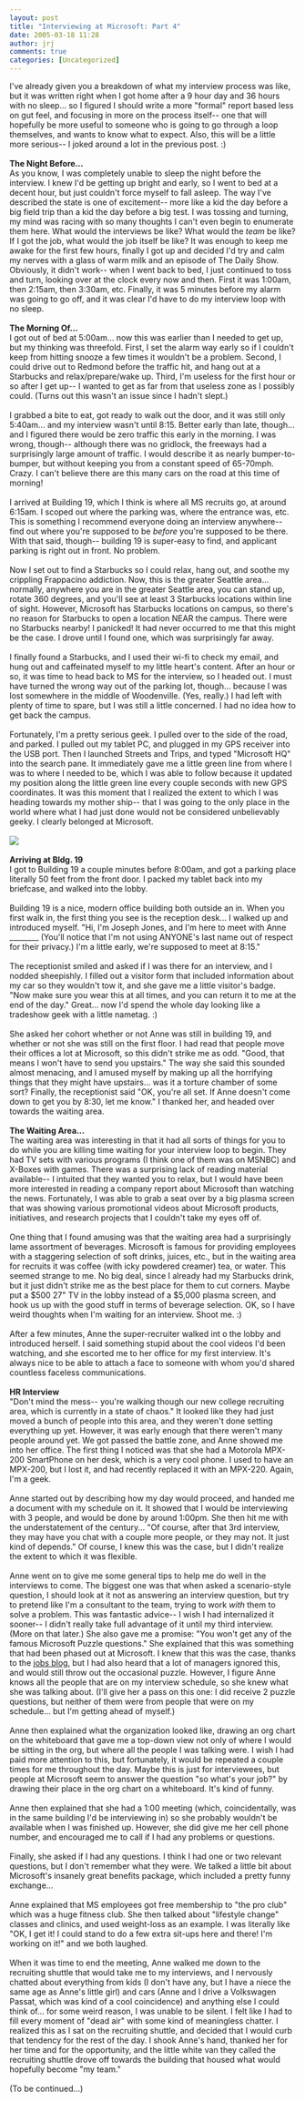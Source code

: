 ```yaml
---
layout: post
title: "Interviewing at Microsoft: Part 4"
date: 2005-03-18 11:28
author: jrj
comments: true
categories: [Uncategorized]
---
```

I've already given you a breakdown of what my interview process was like, but it was written right when I got home after a 9 hour day and 36 hours with no sleep... so I figured I should write a more "formal" report based less on gut feel, and focusing in more on the process itself-- one that will hopefully be more useful to someone who is going to go through a  loop themselves, and wants to know what to expect. Also, this will be a little more serious-- I joked around a lot in the previous post. :)<br /><br />**The Night Before...**<br />As you know, I was completely unable to sleep the night before the interview. I knew I'd be getting up bright and early, so I went to bed at a decent hour, but just couldn't force myself to fall asleep. The way I've described the state is one of excitement-- more like a kid the day before a big field trip than a kid the day before a big test. I was tossing and turning, my mind was racing with so many thoughts I can't even begin to enumerate them here. What would the interviews be like? What would the *team* be like? If I got the job, what would the job itself be like? It was enough to keep me awake for the first few hours, finally I got up and decided I'd try and calm my nerves with a glass of warm milk and an episode of The Daily Show. Obviously, it didn't work-- when I went back to bed, I just continued to toss and turn, looking over at the clock every now and then. First it was 1:00am, then 2:15am, then 3:30am, etc. Finally, it was 5 minutes before my alarm was going to go off, and it was clear I'd have to do my interview loop with  no sleep.<br /><br />**The Morning Of...**<br />I got out of bed at 5:00am... now this was earlier than I needed to get up, but my thinking was threefold. First, I set the alarm way early so if I couldn't keep from hitting snooze a few times it wouldn't be a problem. Second, I could drive out to Redmond before the traffic hit, and hang out at a Starbucks and relax/prepare/wake up. Third, I'm useless for the first hour or so after I get up-- I wanted to get as far from that useless zone as I possibly could. (Turns out this wasn't an issue since I hadn't slept.)<br /><br />I grabbed a bite to eat, got ready to walk out the door, and it was still only 5:40am... and my interview wasn't until 8:15. Better early than late, though... and I figured there would be zero traffic this early in the morning. I was wrong, though-- although there was no gridlock, the freeways had a surprisingly large amount of traffic. I would describe it as nearly bumper-to-bumper, but without keeping you from a constant speed of 65-70mph. Crazy. I can't believe there are this many cars on the road at this time of morning!<br /><br />I arrived at Building 19, which I think is where all MS recruits go, at around 6:15am. I scoped out where the parking was, where the entrance was, etc. This is something I recommend everyone doing an interview anywhere-- find out where you're supposed to be *before* you're supposed to be there. With that said, though-- building 19 is super-easy to find, and applicant parking is right out in front. No problem.<br /><br />Now I set out to find a Starbucks so I could relax, hang out, and soothe my crippling Frappacino addiction. Now, this is the greater Seattle area... normally, anywhere you are in the greater Seattle area, you can stand up, rotate 360 degrees, and you'll see at least 3 Starbucks locations within line of sight. However, Microsoft has Starbucks locations on campus, so there's no reason for Starbucks to open a location NEAR the campus. There were no Starbucks nearby! I panicked! It had never occurred to me that this might be the case. I drove until I found one, which was surprisingly far away. <br /><br />I finally found a Starbucks, and I used their wi-fi to check my email, and hung out and caffeinated myself to my little heart's content. After an hour or so, it was time to head back to MS for the interview, so I headed out. I must have turned the wrong way out of the parking lot, though... because I was lost somewhere in the middle of Woodenville. (Yes, really.) I had left with plenty of time to spare, but I was still a little concerned. I had no idea how to get back the campus. <br /><br />Fortunately, I'm a pretty serious geek. I pulled over to the side of the road, and parked. I pulled out my tablet PC, and plugged in my GPS receiver into the USB port. Then I launched Streets and Trips, and typed "Microsoft HQ" into the search pane. It immediately gave me a little green line from where I was to where I needed to be, which I was able to follow because it updated my position along the little green line every couple seconds with new GPS coordinates. It was this moment that I realized the extent to which I was heading towards my mother ship-- that I was going to the only place in the world where what I had just done would not be considered unbelievably geeky. I clearly belonged at Microsoft. <br /><br /><img src="http://www.jrj.org/lostms.gif" /><br /><br />**Arriving at Bldg. 19**<br />I got to Building 19 a couple minutes before 8:00am, and got a parking place literally 50 feet from the front door. I packed my tablet back into my briefcase, and walked into the lobby.<br /><br />Building 19 is a nice, modern office building both outside an in. When you first walk in, the first thing you see is the reception desk... I walked up and introduced myself. "Hi, I'm Joseph Jones, and I'm here to meet with Anne ________ (You'll notice that I'm not using ANYONE's last name out of respect for their privacy.) I'm a little early, we're supposed to meet at 8:15."<br /><br />The receptionist smiled and asked if I was there for an interview, and I nodded sheepishly. I filled out a visitor form that included information about my car so they wouldn't tow it, and she gave me a little visitor's badge. "Now make sure you wear this at all times, and you can return it to me at the end of the day." Great... now I'd spend the whole day looking like a tradeshow geek with a little nametag. :)<br /><br />She asked her cohort whether or not Anne was still in building 19, and whether or not she was still on the first floor. I had read that people move their offices a lot at Microsoft, so this didn't strike me as odd. "Good, that means I won't have to send you upstairs." The way she said this sounded almost menacing, and I amused myself by making up all the horrifying things that they might have upstairs... was it a torture chamber of some sort? Finally, the receptionist said "OK, you're all set. If Anne doesn't come down to get you by 8:30, let me know." I thanked her, and headed over towards the waiting area.<br /><br />**The Waiting Area...**<br />The waiting area was interesting in that it had all sorts of things for you to do while you are killing time waiting for your interview loop to begin. They had TV sets with various programs (I think one of them was on MSNBC) and X-Boxes with games. There was a surprising lack of reading material available-- I intuited that they wanted you to relax, but I would have been more interested in reading a company report about Microsoft than watching the news. Fortunately, I was able to grab a seat over by a big plasma screen that was showing various promotional videos about Microsoft products, initiatives, and research projects that I couldn't take my eyes off of. <br /><br />One thing that I found amusing was that the waiting area had a surprisingly lame assortment of beverages. Microsoft is famous for providing employees with a staggering selection of soft drinks, juices, etc., but in the waiting area for recruits it was coffee (with icky powdered creamer) tea, or water. This seemed strange to me. No big deal, since I already had my Starbucks drink, but it just didn't strike me as the best place for them to cut corners. Maybe put a $500 27" TV in the lobby instead of a $5,000 plasma screen, and hook us up with the good stuff in terms of beverage selection. OK, so I have weird thoughts when I'm waiting for an interview. Shoot me.  :)<br /><br />After a few minutes, Anne the super-recruiter walked int
o the lobby and introduced herself. I said something stupid about the cool videos I'd been watching, and she escorted me to her office for my first interview. It's always nice to be able to attach a face to someone with whom you'd shared countless faceless communications.<br /><br />**HR Interview**<br />"Don't mind the mess-- you're walking though our new college recruiting area, which is currently in a state of chaos." It looked like they had just moved a bunch of people into this area, and they weren't done setting everything up yet. However, it was early enough that there weren't many people around yet. We got passed the battle zone, and Anne showed me into her office. The first thing I noticed was that she had a Motorola MPX-200 SmartPhone on her desk, which is a very cool phone. I used to have an MPX-200, but I lost it, and had recently replaced it with an MPX-220. Again, I'm a geek. <br /><br />Anne started out by describing how my day would proceed, and handed me a document with my schedule on it. It showed that I would be interviewing with 3 people, and would be done by around 1:00pm. She then hit me with the understatement of the century... "Of course, after that 3rd interview, they may have you chat with a couple more people, or they may not. It just kind of depends." Of course, I knew this was the case, but I didn't realize the extent to which it was flexible.<br /><br />Anne went on to give me some general tips to help me do well in the interviews to come. The biggest one was that when asked a scenario-style question, I should look at it not as answering an interview question, but try to pretend like I'm a consultant to the team, trying to work *with* them to solve a problem. This was fantastic advice-- I wish I had internalized it sooner-- I didn't really take full advantage of it until my third interview. (More on that later.) She also gave me a promise:  "You won't get any of the famous Microsoft Puzzle questions." She explained that this was something that had been phased out at Microsoft. I knew that this was the case, thanks to the <a href="http://blogs.msdn.com/jobsblog" target="_blank">jobs blog</a>, but I had also heard that a lot of managers ignored this, and would still throw out the occasional puzzle. However, I figure Anne knows all the people that are on my interview schedule, so she knew what she was talking about. (I'll give her a pass on this one: I did receive 2 puzzle questions, but neither of them were from people that were on my schedule... but I'm getting ahead of myself.)<br /><br />Anne then explained what the organization looked like, drawing an org chart on the whiteboard that gave me a top-down view not only of where I would be sitting in the org, but where all the people I was talking were. I wish I had paid more attention to this, but fortunately, it would be repeated a couple times for me throughout the day. Maybe this is just for interviewees, but people at Microsoft seem to answer the question "so what's your job?" by drawing their place in the org chart on a whiteboard. It's kind of funny.<br /><br />Anne then explained that she had a 1:00 meeting (which, coincidentally, was in the same building I'd be interviewing in) so she probably wouldn't be available when I was finished up. However, she did give me her cell phone number, and encouraged me to call if I had any problems or questions. <br /><br />Finally, she asked if I had any questions. I think I had one or two relevant questions, but I don't remember what they were. We talked a little bit about Microsoft's insanely great benefits package, which included a pretty funny exchange...<br /><br />Anne explained that MS employees got free membership to "the pro club" which was a huge fitness club. She then talked about "lifestyle change" classes and clinics, and used weight-loss as an example. I was literally like "OK, I get it! I could stand to do a few extra sit-ups here and there! I'm working on it!" and we both laughed.<br /><br />When it was time to end the meeting, Anne walked me down to the recruiting shuttle that would take me to my interviews, and I nervously chatted about everything from kids (I don't have any, but I have a niece the same age as Anne's little girl) and cars (Anne and I drive a Volkswagen Passat, which was kind of a cool coincidence) and anything else I could think of... for some weird reason, I was unable to be silent. I felt like I had to fill every moment of "dead air" with some kind of meaningless chatter. I realized this as I sat on the recruiting shuttle, and decided that I would curb that tendency for the rest of the day. I shook Anne's hand, thanked her for her time and for the opportunity, and the little white van they called the recruiting shuttle drove off towards the building that housed what would hopefully become "my team."<br /><br />(To be continued...)
